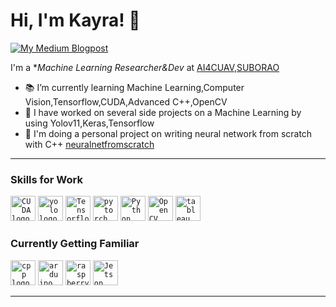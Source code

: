 <!-- Greeting -->
# Hi, I'm Kayra! :wave:

[![My Medium Blogpost]([https://img.shields.io/badge/-iahsanujunda.github.io-black?style=flat&labelColor=black&logo=github&logoColor=white)](https://iahsanujunda.github.io](https://medium.com/@kayraaayilmaaaz2077))

<!--Introduction -->
I'm a **Machine Learning Researcher&Dev* at [AI4CUAV](https://ai4cuav.org),[SUBORAO](https://scc.ius.edu.ba/blog/orao-aviation-club)

- 📚 I’m currently learning Machine Learning,Computer Vision,Tensorflow,CUDA,Advanced C++,OpenCV
- 🐝 I have worked on several side projects on a Machine Learning by using Yolov11,Keras,Tensorflow
- 🔭 I'm doing a personal project on writing neural network from scratch with C++ [neuralnetfromscratch](https://github.com/kayraobi/NeuralNetFromScratch)


---

### Skills for Work
<code><a href="https://tr.wikipedia.org/wiki/CUDA"><img height="40" src="https://upload.wikimedia.org/wikipedia/en/b/b9/Nvidia_CUDA_Logo.jpg" alt="CUDA logo" /></a></code>
<code><a href="https://www.ultralytics.com/yolo"><img height="40" src="https://miro.medium.com/v2/resize:fit:521/1*nkHd917doWqlVbtEC2g4ng.png" alt="yolo logo" /></a></code>
<code><a href="https://scikit-learn.org/"><img height="40" src="https://upload.wikimedia.org/wikipedia/commons/thumb/a/ab/TensorFlow_logo.svg/1200px-TensorFlow_logo.svg.png" alt="Tensorflow logo" /></a></a></code>
<code><a href="https://pytorch.org/"><img height="40" src="https://upload.wikimedia.org/wikipedia/commons/thumb/1/10/PyTorch_logo_icon.svg/1200px-PyTorch_logo_icon.svg.png" alt="pytorch logo" /></a></code>
<code><a href="https://www.python.org"><img height="40" src="https://upload.wikimedia.org/wikipedia/commons/thumb/0/0a/Python.svg/1200px-Python.svg.png" alt="Python logo" /></a></code>
<code><a href="https://opencv.org"><img height="40" src="https://upload.wikimedia.org/wikipedia/commons/thumb/d/d2/OpenCV_logo_black.svg/1200px-OpenCV_logo_black.svg.png" alt="OpenCV logo" /></a></code>
<code><a href="https://www.tableau.com/"><img height="40" src="https://cdn.worldvectorlogo.com/logos/tableau-software.svg" alt="tableau logo" /></a></code>

### Currently Getting Familiar
<code><a href="https://isocpp.org/"><img height="40" src="https://upload.wikimedia.org/wikipedia/commons/thumb/1/18/ISO_C%2B%2B_Logo.svg/306px-ISO_C%2B%2B_Logo.svg.png" alt="cpp logo" /></a></code>
<code><a href="https://www.arduino.cc/"><img height="40" src="https://upload.wikimedia.org/wikipedia/commons/thumb/8/87/Arduino_Logo.svg/1280px-Arduino_Logo.svg.png" alt="arduino logo" /></a></code>
<code><a href="https://www.raspberrypi.org/"><img height="40" src="https://elinux.org/images/c/cb/Raspberry_Pi_Logo.svg" alt="raspberry logo" /></a></code>
<code><a href="https://www.nvidia.com/en-us/autonomous-machines/embedded-systems/jetson-nano/product-development/"><img height="40" src="https://openzeka.com/wp-content/uploads/2023/03/orin_nano_dev_kit_003.jpg" alt="Jetson Nano logo" /></a></code>

---


